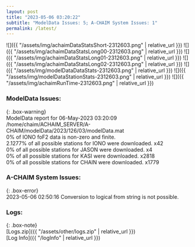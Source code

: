 ```yaml
---
layout: post
title: "2023-05-06 03:20:22"
subtitle: "ModelData Issues: 5; A-CHAIM System Issues: 1"
permalink: /latest/
---
```


![]({{ "/assets/img/achaimDataStatsShort-2312603.png" | relative_url }})
![]({{ "/assets/img/achaimDataStatsLong00-2312603.png" | relative_url }})
![]({{ "/assets/img/achaimDataStatsLong01-2312603.png" | relative_url }})
![]({{ "/assets/img/achaimDataStatsLong02-2312603.png" | relative_url }})
![]({{ "/assets/img/modelDataDataStats-2312603.png" | relative_url }})
![]({{ "/assets/img/modelDataStationStats-2312603.png" | relative_url }})
![]({{ "/assets/img/achaimRunTime-2312603.png" | relative_url }})


### ModelData Issues:  
  
{: .box-warning}  
 ModelData report for 06-May-2023 03:20:09   
 /home/chaim/ACHAIM_SERVER/A-CHAIM/modelData/2023/126/03/modelData.mat   
 0% of IONO foF2 data is non-zero and finite.   
 2.1277% of all possible stations for IONO were downloaded. x42   
 0% of all possible stations for JASON were downloaded. x4   
 0% of all possible stations for KASI were downloaded. x2818   
 0% of all possible stations for CHAIN were downloaded. x1779   
  
### A-CHAIM System Issues:  
  
{: .box-error}  
2023-05-06 02:50:16 Conversion to logical from string is not possible.  

### Logs:  
  
{: .box-note}  
[Logs.zip]({{ "/assets/other/logs.zip" | relative_url }})  
[Log Info]({{ "/logInfo" | relative_url }})  
